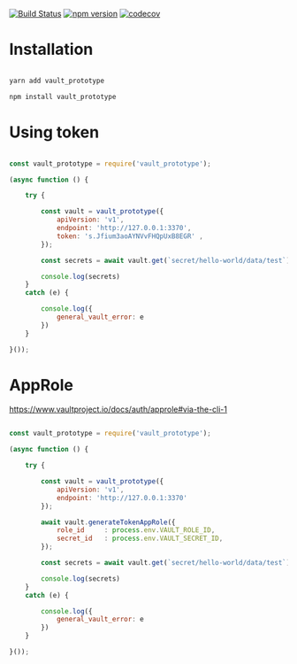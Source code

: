 
[![Build Status](https://travis-ci.com/stopsopa/vault_prototype.svg?branch=master)](https://travis-ci.com/stopsopa/vault_prototype)
[![npm version](https://badge.fury.io/js/vault_prototype.svg)](https://badge.fury.io/js/vault_prototype)
[![codecov](https://codecov.io/gh/stopsopa/vault_prototype/branch/master/graph/badge.svg?token=QDL8DQ33UY)](https://codecov.io/gh/stopsopa/vault_prototype)



# Installation

```bash

yarn add vault_prototype

npm install vault_prototype

```

# Using token

```js

const vault_prototype = require('vault_prototype');

(async function () {

    try {

        const vault = vault_prototype({
            apiVersion: 'v1',
            endpoint: 'http://127.0.0.1:3370',
            token: 's.Jfium3aoAYNVvFHQpUxB8EGR' ,
        });

        const secrets = await vault.get(`secret/hello-world/data/test`);

        console.log(secrets)
    }
    catch (e) {

        console.log({
            general_vault_error: e
        })
    }

}());

```

# AppRole

https://www.vaultproject.io/docs/auth/approle#via-the-cli-1

```js

const vault_prototype = require('vault_prototype');

(async function () {

    try {

        const vault = vault_prototype({
            apiVersion: 'v1',
            endpoint: 'http://127.0.0.1:3370'
        });

        await vault.generateTokenAppRole({
            role_id     : process.env.VAULT_ROLE_ID,
            secret_id   : process.env.VAULT_SECRET_ID,
        });

        const secrets = await vault.get(`secret/hello-world/data/test`);

        console.log(secrets)
    }
    catch (e) {

        console.log({
            general_vault_error: e
        })
    }

}());

```

